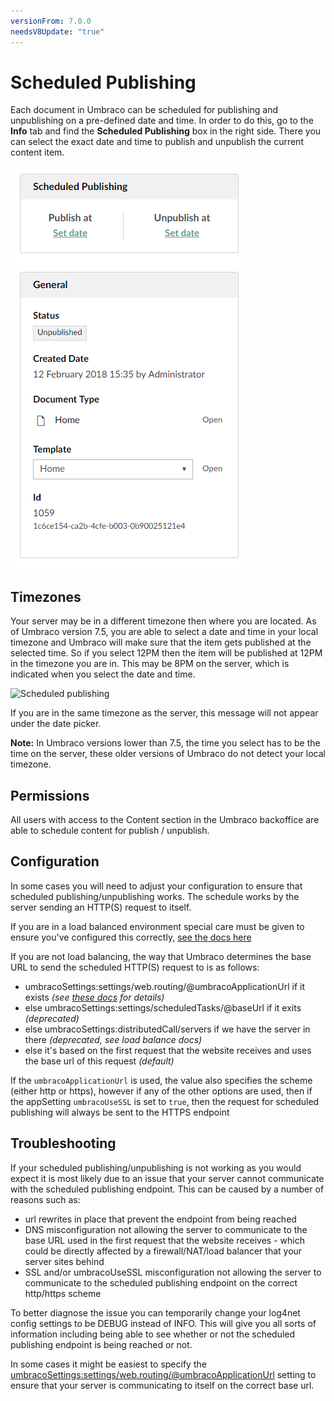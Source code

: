 ```yaml
---
versionFrom: 7.0.0
needsV8Update: "true"
---
```


# Scheduled Publishing

Each document in Umbraco can be scheduled for publishing and unpublishing on a pre-defined date and time. In order to do this, go to the **Info** tab and find the **Scheduled Publishing** box in the right side. There you can select the exact date and time to publish and unpublish the current content item.

![Scheduled publishing](images/Scheduled-publishing.png)

## Timezones <a name="timezones"></a>

Your server may be in a different timezone then where you are located. As of Umbraco version 7.5, you are able to select a date and time in your local timezone and Umbraco will make sure that the item gets published at the selected time. So if you select 12PM then the item will be published at 12PM in the timezone you are in. This may be 8PM on the server, which is indicated when you select the date and time.

![Scheduled publishing](images/Publish-Timezone-Difference.jpg)

If you are in the same timezone as the server, this message will not appear under the date picker.

**Note:** In Umbraco versions lower than 7.5, the time you select has to be the time on the server, these older versions of Umbraco do not detect your local timezone. 

## Permissions

All users with access to the Content section in the Umbraco backoffice are able to schedule content for publish / unpublish.

## Configuration

In some cases you will need to adjust your configuration to ensure that scheduled publishing/unpublishing works. The schedule works by the server sending an HTTP(S) request to itself. 

If you are in a load balanced environment special care must be given to ensure you've configured this correctly, [see the docs here](../../Setup/Server-Setup/Load-Balancing/flexible.md#scheduling-and-master-election)

If you are not load balancing, the way that Umbraco determines the base URL to send the scheduled HTTP(S) request to is as follows:

* umbracoSettings:settings/web.routing/@umbracoApplicationUrl if it exists _(see [these docs](../../../Reference/Config/umbracoSettings/index.md#web-routing) for details)_
* else umbracoSettings:settings/scheduledTasks/@baseUrl if it exits _(deprecated)_
* else umbracoSettings:distributedCall/servers if we have the server in there _(deprecated, see load balance docs)_
* else it's based on the first request that the website receives and uses the base url of this request _(default)_

If the `umbracoApplicationUrl` is used, the value also specifies the scheme (either http or https), however if any of the other options are used, then if the appSetting `umbracoUseSSL` is set to `true`, then the request for scheduled publishing will always be sent to the HTTPS endpoint

## Troubleshooting

If your scheduled publishing/unpublishing is not working as you would expect it is most likely due to an issue that your server cannot communicate with the scheduled publishing endpoint. This can be caused by a number of reasons such as: 

* url rewrites in place that prevent the endpoint from being reached
* DNS misconfiguration not allowing the server to communicate to the base URL used in the first request that the website receives - which could be directly affected by a firewall/NAT/load balancer that your server sites behind
* SSL and/or umbracoUseSSL misconfiguration not allowing the server to communicate to the scheduled publishing endpoint on the correct http/https scheme

To better diagnose the issue you can temporarily change your log4net config settings to be DEBUG instead of INFO. This will give you all sorts of information including being able to see whether or not the scheduled publishing endpoint is being reached or not. 

In some cases it might be easiest to specify the [umbracoSettings:settings/web.routing/@umbracoApplicationUrl](../../../Reference/Config/umbracoSettings/index.md#web-routing) setting to ensure that your server is communicating to itself on the correct base url.
